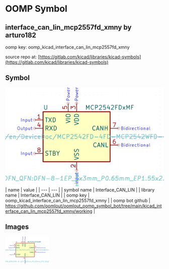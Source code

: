 # OOMP Symbol  
## interface_can_lin_mcp2557fd_xmny  by arturo182  
  
oomp key: oomp_kicad_interface_can_lin_mcp2557fd_xmny  
  
source repo at: [https://gitlab.com/kicad/libraries/kicad-symbols](https://gitlab.com/kicad/libraries/kicad-symbols)  
## Symbol  
  
[![working.png](working_600.png)](working.png)  
| name | value | 
| --- | --- | 
| symbol name | Interface_CAN_LIN | 
| library name | Interface_CAN_LIN | 
| oomp key | oomp_kicad_interface_can_lin_mcp2557fd_xmny | 
| oomp bot github | https://github.com/oomlout/oomlout_oomp_symbol_bot/tree/main/kicad_interface_can_lin_mcp2557fd_xmny/working | 
## Images  
  
[![working.png](working_140.png)](working.png)  
